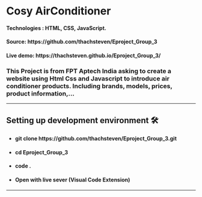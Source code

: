 <h1>Cosy AirConditioner</h1>
<h4>Technologies : HTML, CSS, JavaScript.</h4>
<h4>Source: https://github.com/thachsteven/Eproject_Group_3</h4>
<h4>Live demo: https://thachsteven.github.io/Eproject_Group_3/</h4>

<h3>
  This Project is from FPT Aptech India asking to create a website using Html Css and Javascript to introduce air
  conditioner products. Including brands, models, prices, product information,...
</h3>
<hr />
<h2>Setting up development environment 🛠</h2>

<ul>
  <li><h4>git clone https://github.com/thachsteven/Eproject_Group_3.git</h4></li>
  <li><h4>cd Eproject_Group_3</h4></li>
  <li><h4>code .</h4></li>
  <li>
    <h4>Open with live sever (<span>Visual Code Extension</span>)</h4>
  </li>
</ul>

<hr />

